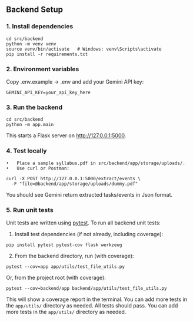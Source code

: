 
## Backend Setup

### 1. Install dependencies

```
cd src/backend
python -m venv venv
source venv/bin/activate   # Windows: venv\Scripts\activate
pip install -r requirements.txt
```

### 2. Environment variables

Copy .env.example → .env and add your Gemini API key:

```
GEMINI_API_KEY=your_api_key_here
```

### 3. Run the backend

```
cd src/backend
python -m app.main
```

This starts a Flask server on http://127.0.0.1:5000.


### 4. Test locally

	•	Place a sample syllabus.pdf in src/backend/app/storage/uploads/.
	•	Use curl or Postman:

```
curl -X POST http://127.0.0.1:5000/extract/events \
  -F "file=@backend/app/storage/uploads/dummy.pdf"
```

You should see Gemini return extracted tasks/events in Json format.

### 5. Run unit tests

Unit tests are written using [pytest](https://docs.pytest.org/). To run all backend unit tests:

1. Install test dependencies (if not already, including coverage):

```
pip install pytest pytest-cov flask werkzeug
```

2. From the backend directory, run (with coverage):

```
pytest --cov=app app/utils/test_file_utils.py
```

Or, from the project root (with coverage):

```
pytest --cov=backend/app backend/app/utils/test_file_utils.py
```

This will show a coverage report in the terminal. You can add more tests in the `app/utils/` directory as needed.
All tests should pass. You can add more tests in the `app/utils/` directory as needed.